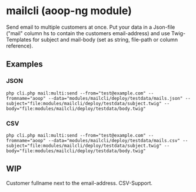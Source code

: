 # mailcli (aoop-ng module)

Send email to multiple customers at once. Put your data in a Json-file ("mail" column hs to contain the customers email-address) and use Twig-Templates
for subject and mail-body (set as string, file-path or column reference).

## Examples

### JSON
```
php cli.php mail:multi:send --from="test@example.com" --fromname="aoop" --data="modules/mailcli/deploy/testdata/mails.json" --subject="file:modules/mailcli/deploy/testdata/subject.twig" --body="file:modules/mailcli/deploy/testdata/body.twig"
```

### CSV
```
php cli.php mail:multi:send --from="test@example.com" --fromname="aoop" --data="modules/mailcli/deploy/testdata/mails.csv" --subject="file:modules/mailcli/deploy/testdata/subject.twig" --body="file:modules/mailcli/deploy/testdata/body.twig"
```

## WIP

Customer fullname next to the email-address. CSV-Support.
